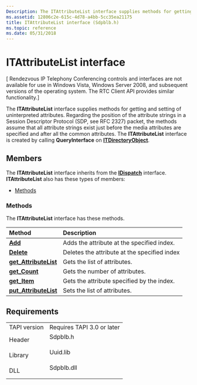 ```yaml
---
Description: The ITAttributeList interface supplies methods for getting and setting of uninterpreted attributes.
ms.assetid: 12806c2e-615c-4d78-a4bb-5cc35ea21175
title: ITAttributeList interface (Sdpblb.h)
ms.topic: reference
ms.date: 05/31/2018
---
```


# ITAttributeList interface

\[ Rendezvous IP Telephony Conferencing controls and interfaces are not available for use in Windows Vista, Windows Server 2008, and subsequent versions of the operating system. The RTC Client API provides similar functionality.\]

The **ITAttributeList** interface supplies methods for getting and setting of uninterpreted attributes. Regarding the position of the attribute strings in a Session Descriptor Protocol (SDP, see RFC 2327) packet, the methods assume that all attribute strings exist just before the media attributes are specified and after all the common attributes. The **ITAttributeList** interface is created by calling **QueryInterface** on [**ITDirectoryObject**](/windows/desktop/api/Rend/nn-rend-itdirectoryobject).

## Members

The **ITAttributeList** interface inherits from the [**IDispatch**](https://msdn.microsoft.com/library/ms221608(v=VS.71).aspx) interface. **ITAttributeList** also has these types of members:

-   [Methods](#methods)

### Methods

The **ITAttributeList** interface has these methods.



| Method                                                          | Description                                             |
|:----------------------------------------------------------------|:--------------------------------------------------------|
| [**Add**](itattributelist-add.md)                              | Adds the attribute at the specified index.<br/>   |
| [**Delete**](itattributelist-delete.md)                        | Deletes the attribute at the specified index<br/> |
| [**get\_AttributeList**](itattributelist-get-attributelist.md) | Gets the list of attributes.<br/>                 |
| [**get\_Count**](itattributelist-get-count.md)                 | Gets the number of attributes.<br/>               |
| [**get\_Item**](itattributelist-get-item.md)                   | Gets the attribute specified by the index.<br/>   |
| [**put\_AttributeList**](itattributelist-put-attributelist.md) | Sets the list of attributes.<br/>                 |



 

## Requirements



|                         |                                                                                       |
|-------------------------|---------------------------------------------------------------------------------------|
| TAPI version<br/> | Requires TAPI 3.0 or later<br/>                                                 |
| Header<br/>       | <dl> <dt>Sdpblb.h</dt> </dl>   |
| Library<br/>      | <dl> <dt>Uuid.lib</dt> </dl>   |
| DLL<br/>          | <dl> <dt>Sdpblb.dll</dt> </dl> |



 

 




